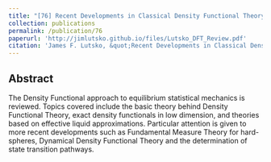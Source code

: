 ```yaml
---
title: "[76] Recent Developments in Classical Density Functional Theory"
collection: publications
permalink: /publication/76
paperurl: 'http://jimlutsko.github.io/files/Lutsko_DFT_Review.pdf'
citation: 'James F. Lutsko, &quot;Recent Developments in Classical Density Functional Theory&quot;, <i>Adv. Chem. Phys.</i>, <strong>144</strong>, 1 (2010)'
---
```

Abstract
---
The Density Functional approach to equilibrium statistical mechanics is reviewed. Topics covered include the basic theory behind Density Functional Theory, exact density functionals in low dimension, and theories based on effective liquid approximations. Particular attention is given to more recent developments such as Fundamental Measure Theory for hard-spheres, Dynamical Density Functional Theory and the determination of state transition pathways.
